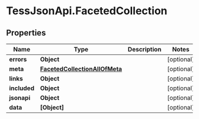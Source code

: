 # TessJsonApi.FacetedCollection

## Properties

Name | Type | Description | Notes
------------ | ------------- | ------------- | -------------
**errors** | **Object** |  | [optional] 
**meta** | [**FacetedCollectionAllOfMeta**](FacetedCollectionAllOfMeta.md) |  | [optional] 
**links** | **Object** |  | [optional] 
**included** | **Object** |  | [optional] 
**jsonapi** | **Object** |  | [optional] 
**data** | **[Object]** |  | [optional] 


